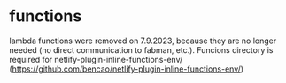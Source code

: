 # functions

lambda functions were removed on 7.9.2023, because they are no longer needed (no direct communication to fabman, etc.).
Funcions directory is required for netlify-plugin-inline-functions-env/  (https://github.com/bencao/netlify-plugin-inline-functions-env/)

